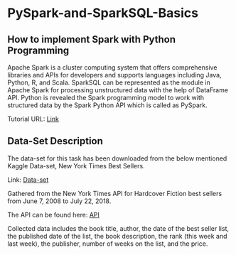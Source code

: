 # PySpark-and-SparkSQL-Basics
## How to implement Spark with Python Programming

Apache Spark is a cluster computing system that offers comprehensive libraries and APIs for developers and supports languages including Java, Python, R, and Scala. SparkSQL can be represented as the module in Apache Spark for processing unstructured data with the help of DataFrame API. 
Python is revealed the Spark programming model to work with structured data by the Spark Python API which is called as PySpark.

Tutorial URL: [Link](https://towardsdatascience.com/pyspark-and-sparksql-basics-6cb4bf967e53)

## Data-Set Description
The data-set for this task has been downloaded from the below mentioned Kaggle Data-set, New York Times Best Sellers.

Link: [Data-set](https://www.kaggle.com/cmenca/new-york-times-hardcover-fiction-best-sellers)

Gathered from the New York Times API for Hardcover Fiction best sellers from June 7, 2008 to July 22, 2018. 

The API can be found here: [API](https://developer.nytimes.com/)

Collected data includes the book title, author, the date of the best seller list, the published date of the list, the book description, the rank (this week and last week), the publisher, number of weeks on the list, and the price.
